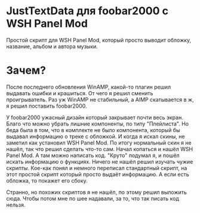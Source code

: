 # JustTextData для foobar2000 с WSH Panel Mod
Простой скрипт для WSH Panel Mod, который просто выводит обложку, название, альбом и автора музыки.

# Зачем?
После последнего обновления WinAMP, какой-то плагин решил выдавать ошибки и крашиться.
От чего я решил сменить проигрыватель.
Раз уж WinAMP не стабильный, а AIMP скатывается в ж, я решил поставить foobar2000. 

У foobar2000 ужасный дизайн который закрывает почти весь экран. Благо что можно убрать лишние компоненты, 
по типу "Плейлиста".
Но беда была в том, что в комплекте не было компонента, который бы выдавал информацию о треке с обложкой.
И когда я искал скины, не заметил как установил WSH Panel Mod. По итогу нормальный скин я не нашёл, 
так что решил сделать что-то сам. Начал копаться и нашёл WSH Panel Mod. А там можно написать код. 
"Круто" подумал я, и пошёл искать информацию о функциях. Ничего не нашёл решил изучать чужие скрипты. 
Кое-как понял и немного переписал стандартный скрипт, на этот простой скрипт который просто выдаёт информацию.
А если есть обложка, то покажет его сбоку.

Странно, но похожих скриптов я не нашёл, по этому решил выложить сюда. 
Чтобы потом мне по шее надавали, за то, что так писать код нельзя. 
